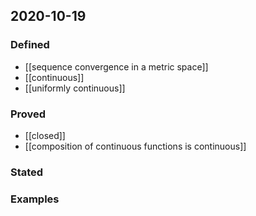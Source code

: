 ## 2020-10-19
### Defined
- [[sequence convergence in a metric space]]
- [[continuous]]
- [[uniformly continuous]]
### Proved
- [[closed]]
- [[composition of continuous functions is continuous]]
### Stated
### Examples